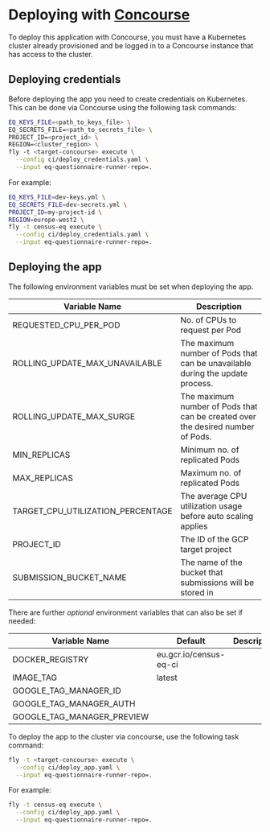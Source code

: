 # Deploying with [Concourse](https://concourse-ci.org/)

To deploy this application with Concourse, you must have a Kubernetes cluster already provisioned and be logged in to a Concourse instance that has access to the cluster.

## Deploying credentials

Before deploying the app you need to create credentials on Kubernetes. This can be done via Concourse using the following task commands:

```sh
EQ_KEYS_FILE=<path_to_keys_file> \
EQ_SECRETS_FILE=<path_to_secrets_file> \
PROJECT_ID=<project_id> \
REGION=<cluster_region> \
fly -t <target-concourse> execute \
  --config ci/deploy_credentials.yaml \
  --input eq-questionnaire-runner-repo=.
```

For example:

```sh
EQ_KEYS_FILE=dev-keys.yml \
EQ_SECRETS_FILE=dev-secrets.yml \
PROJECT_ID=my-project-id \
REGION=europe-west2 \
fly -t census-eq execute \
  --config ci/deploy_credentials.yaml \
  --input eq-questionnaire-runner-repo=.
```

## Deploying the app

The following environment variables must be set when deploying the app.

| Variable Name                             | Description                                                                          |
|-------------------------------------------|--------------------------------------------------------------------------------------|
| REQUESTED_CPU_PER_POD                     | No. of CPUs to request per Pod                                                       |
| ROLLING_UPDATE_MAX_UNAVAILABLE            | The maximum number of Pods that can be unavailable during the update process.        |
| ROLLING_UPDATE_MAX_SURGE                  | The maximum number of Pods that can be created over the desired number of Pods.      |
| MIN_REPLICAS                              | Minimum no. of replicated Pods                                                       |
| MAX_REPLICAS                              | Maximum no. of replicated Pods                                                       |
| TARGET_CPU_UTILIZATION_PERCENTAGE         | The average CPU utilization usage before auto scaling applies                        |
| PROJECT_ID                                | The ID of the GCP target project                                                     |
| SUBMISSION_BUCKET_NAME                    | The name of the bucket that submissions will be stored in                            |

There are further *optional* environment variables that can also be set if needed:

| Variable Name                             | Default                | Description                                                                          |
|-------------------------------------------|------------------------|--------------------------------------------------------------------------------------|
| DOCKER_REGISTRY                           | eu.gcr.io/census-eq-ci |                                                                                      |
| IMAGE_TAG                                 | latest                 |                                                                                      |
| GOOGLE_TAG_MANAGER_ID                     |                        |                                                                                      |
| GOOGLE_TAG_MANAGER_AUTH                   |                        |                                                                                      |
| GOOGLE_TAG_MANAGER_PREVIEW                |                        |                                                                                      |

To deploy the app to the cluster via concourse, use the following task command:

```sh
fly -t <target-concourse> execute \
  --config ci/deploy_app.yaml \
  --input eq-questionnaire-runner-repo=.
```

For example:

```sh
fly -t census-eq execute \
  --config ci/deploy_app.yaml \
  --input eq-questionnaire-runner-repo=.
```
